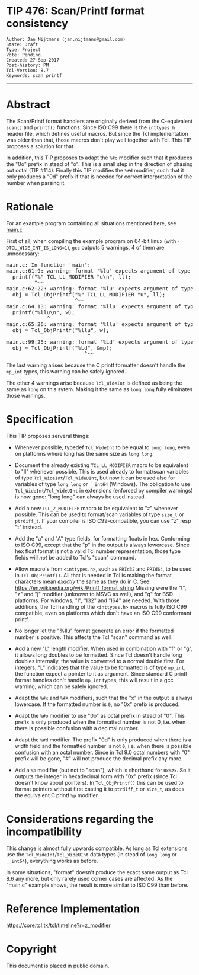 # TIP 476: Scan/Printf format consistency
	Author: Jan Nijtmans (jan.nijtmans@gmail.com)
	State: Draft
	Type: Project
	Vote: Pending
	Created: 27-Sep-2017
	Post-history: PM
	Tcl-Version: 8.7
	Keywords: scan printf
-----

# Abstract

The Scan/Printf format handlers are originally derived from the
C-equivalent `scan()` and `printf()` functions. Since ISO C99 there is
the `inttypes.h` header file, which defines useful macros. But since
the Tcl implementation was older than that, those macros don't
play well together with Tcl. This TIP proposes a solution for that.

In addition, this TIP proposes to adapt the `%#o` modifier such that
it produces the "0o" prefix in stead of "o". This is a small step in the
direction of phasing out octal (TIP #114). Finally this TIP modifies
the `%#d` modifier, such that it only produces a "0d" prefix if that
is needed for correct interpretation of the number when parsing it.

# Rationale

For an example program containing all situations mentioned here,
see [main.c](../attach/476/main.c)

First of all, when compiling the example program on 64-bit linux
(with `-DTCL_WIDE_INT_IS_LONG=1`), `gcc` outputs 5 warnings, 4 of them
are unnecessary:

<pre>
main.c: In function 'main':
main.c:61:9: warning: format '%lu' expects argument of type 'long unsigned int', but argument 2 has type 'long long unsigned int' [-Wformat=]
  printf("%" TCL_LL_MODIFIER "u\n", ll);
         ^~~
main.c:62:22: warning: format '%lu' expects argument of type 'long unsigned int', but argument 2 has type 'long long unsigned int' [-Wformat=]
  obj = Tcl_ObjPrintf("%" TCL_LL_MODIFIER "u", ll);
                      ^~~
main.c:64:13: warning: format '%llu' expects argument of type 'long long unsigned int', but argument 2 has type 'Tcl_WideUInt {aka long unsigned int}' [-Wformat=]
  printf("%llu\n", w);
             ^
main.c:65:26: warning: format '%llu' expects argument of type 'long long unsigned int', but argument 2 has type 'Tcl_WideUInt {aka long unsigned int}' [-Wformat=]
  obj = Tcl_ObjPrintf("%llu", w);
                          ^
main.c:99:25: warning: format '%Ld' expects argument of type 'long long int', but argument 2 has type 'mp_int * {aka struct mp_int *}' [-Wformat=]
  obj = Tcl_ObjPrintf("%Ld", &mp);
                         ^~~
</pre>

The last warning arises because the C printf formatter doesn't handle the `mp_int` types, this warning can be safely ignored.

The other 4 warnings arise because `Tcl_WideInt` is defined as being the same as `long` on this sytem. Making it the same as `long long` fully eliminates those warnings.

# Specification

This TIP proposes serveral things:

   *   Whenever possible, typedef `Tcl_WideInt` to be equal to `long long`, even
       on platforms where long has the same size as `long long`.

   *   Document the already existing `TCL_LL_MODIFIER` macro to be equivalent
       to "ll" whenever possible. This is used already to format/scan variables
       of type `Tcl_WideInt`/`Tcl_WideUInt`, but now it can be used also for
       variables of type `long long` or `__int64` (Windows). The obligation to
       use `Tcl_WideInt`/`Tcl_WideUInt` in extensions (enforced by compiler
       warnings) is now gone: "long long" can always be used instead.

   *   Add a new `TCL_Z_MODIFIER` macro to be equivalent to "z" whenever possible.
       This can be used to format/scan variables of type `size_t` or `ptrdiff_t`.
       If your compiler is ISO C99-compatible, you can use "z" resp "t" instead.

   *   Add the "a" and "A" type fields, for formatting floats in hex. Conforming
       to ISO C99, except that the "p" in the output is always lowercase. Since
       hex float format is not a valid Tcl number representation, those type
       fields will _not_ be added to Tcl's "scan" command.

   *   Allow macro's from `<inttypes.h>`, such as `PRId32` and `PRId64`, to be used in
       `Tcl_ObjPrintf()`. All that is needed in Tcl is making the format characters
       mean _exactly_ the same as they do in C. See: <https://en.wikipedia.org/wiki/Printf_format_string>
       Missing were the "t", "z" and "j" modifier (unknown to MSVC as well), and "q"
       for BSD platforms. For windows, "I", "I32" and "I64" are needed. With those
       additions, the Tcl handling of the `<inttypes.h>` macros is fully ISO C99
       compatible, even on platforms which don't have an ISO C99
       conformant printf.

   *   No longer let the "%llu" format generate an error if the formatted number
       is positive. This affects the Tcl "scan" command as well.

   *   Add a new "L" length modifier. When used in combination with "f" or "g",
       it allows long doubles to be formatted. Since Tcl doesn't handle long doubles
       internally, the value is converted to a normal double first.
       For integers, "L" indicates that the value to be formatted is of type `mp_int`,
       the function expect a pointer to it as argument. Since standard C printf
       format handles don't handle `mp_int` types, this will result in a gcc warning,
       which can be safely ignored.

   *   Adapt the `%#x` and `%#X` modifiers, such that the "x" in the output is always lowercase.
       If the formatted number is `0`, no "0x" prefix is produced.

   *   Adapt the `%#o` modifier to use "0o" as octal prefix in stead of "0".
       This prefix is only produced when the formatted number is not 0,
       i.e. when there is possible confusion with a decimal number.

   *   Adapt the `%#d` modifier. The prefix "0d" is only produced when there is
       a width field and the formatted number is not `0`, i.e. when there is
       possible confusion with an octal number. Since in Tcl 9.0 octal numbers
       with "0" prefix will be gone, "#" will not produce the decimal prefix any more.

   *   Add a `%p` modifier (but not to "scan"), which is shorthand for `0x%zx`.
       So it outputs the integer in hexadecimal form with "0x" prefix (since Tcl doesn't know
       about pointers). In `Tcl_ObjPrintf()` this can be used to format pointers without first
       casting it to `ptrdiff_t` or `size_t`, as does the equivalent C printf `%p` modifier.

# Considerations regarding the incompatibility

This change is almost fully upwards compatible. As long as Tcl extensions use the
`Tcl_WideInt`/`Tcl_WideUInt` data types (in stead of `long long` or `__int64`),
everything works as before.

In some situations, "format" doesn't produce the exact same output as Tcl 8.6
any more, but only rarely used corner cases are affected. As the "main.c"
example shows, the result is more similar to ISO C99 than before.

# Reference Implementation

<https://core.tcl.tk/tcl/timeline?r=z_modifier>

# Copyright

This document is placed in public domain.

